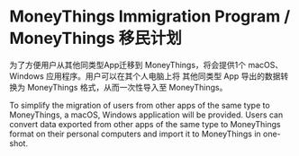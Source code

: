 # MoneyThings Immigration Program / MoneyThings 移民计划

为了方便用户从其他同类型App迁移到 MoneyThings，将会提供1个 macOS、Windows 应用程序。用户可以在其个人电脑上将 其他同类型 App 导出的数据转换为 MoneyThings 格式，从而一次性导入至 MoneyThings。

To simplify the migration of users from other apps of the same type to MoneyThings, a macOS, Windows application will be provided. Users can convert data exported from other apps of the same type to MoneyThings format on their personal computers and import it to MoneyThings in one-shot.

